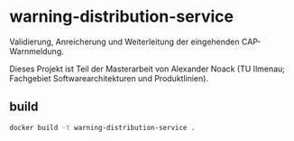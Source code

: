 # warning-distribution-service

Validierung, Anreicherung und Weiterleitung der eingehenden CAP-Warnmeldung.

Dieses Projekt ist Teil der Masterarbeit von Alexander Noack (TU Ilmenau; Fachgebiet Softwarearchitekturen und Produktlinien).

## build

```bash
docker build -t warning-distribution-service .
```
